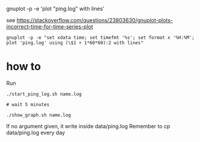 gnuplot -p -e 'plot "ping.log" with lines'


see https://stackoverflow.com/questions/23803630/gnuplot-plots-incorrect-time-for-time-series-plot
```
gnuplot -p -e "set xdata time; set timefmt '%s'; set format x '%H:%M'; plot 'ping.log' using (\$1 + 1*60*60):2 with lines"
```


# how to

Run

```
./start_ping_log.sh name.log

# wait 5 minutes

./show_graph.sh name.log
```

If no argument given, it write inside data/ping.log
Remember to cp data/ping.log every day
